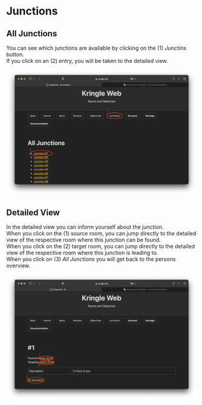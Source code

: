 # Junctions

## All Junctions

You can see which junctions are available by clicking on the (1) *Junctins* button.  
If you click on an (2) entry, you will be taken to the detailed view.  

![All Junctions](./img/junctions_all.png)

## Detailed View

In the detailed view you can inform yourself about the junction.  
When you click on the (1) source room, you can jump directly to the detailed view of the respective room where this junction can be found.  
When you click on the (2) target room, you can jump directly to the detailed view of the respective room where this junction is leading to.  
When you click on (3) *All Junctions* you will get back to the persons overview.  

![Junctions Detail](./img/junctions_detail.png)
